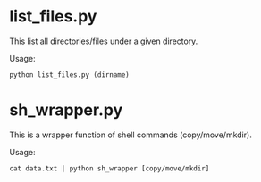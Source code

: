 # list_files.py
This list all directories/files under a given directory.

Usage:
```
python list_files.py (dirname)
```

# sh_wrapper.py
This is a wrapper function of shell commands (copy/move/mkdir).

Usage:
```
cat data.txt | python sh_wrapper [copy/move/mkdir]
```
